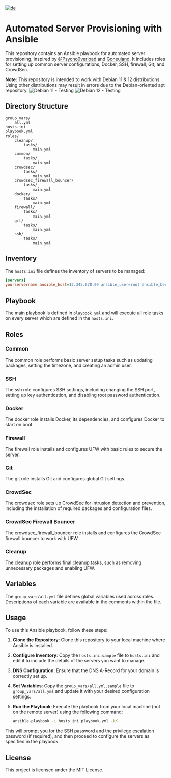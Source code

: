 [![de](https://img.shields.io/badge/lang-de-yellow.svg)](https://github.com/oberator/ansible_goneuland_traefik_v3/blob/main/readme.de.md)

# Automated Server Provisioning with Ansible

This repository contains an Ansible playbook for automated server provisioning, inspired by [@Psycho0verload](https://github.com/Psycho0verload/traefik-crowdsec-stack) and [Goneuland](https://goneuland.de/traefik-v3-installation-konfiguration-und-crowdsec-security/8/). It includes roles for setting up common server configurations, Docker, SSH, firewall, Git, and CrowdSec.

**Note:** This repository is intended to work with Debian 11 & 12 distributions. Using other distributions may result in errors due to the Debian-oriented apt repository.
![Debian 11 - Testing](https://img.shields.io/badge/Debian_11_(Bullseye)-10--02--2025-A81D33?logo=debian&logoColor=white)
![Debian 12 - Testing](https://img.shields.io/badge/Debian_12_(Bookworm)-10--02--2025-A81D33?logo=debian&logoColor=white)

## Directory Structure

```plaintext
group_vars/
    all.yml
hosts.ini
playbook.yml
roles/
    cleanup/
        tasks/
            main.yml
    common/
        tasks/
            main.yml
    crowdsec/
        tasks/
            main.yml
    crowdsec_firewall_bouncer/
        tasks/
            main.yml
    docker/
        tasks/
            main.yml
    firewall/
        tasks/
            main.yml
    git/
        tasks/
            main.yml
    ssh/
        tasks/
            main.yml
```

## Inventory

The `hosts.ini` file defines the inventory of servers to be managed:

```ini
[servers]
yourservername ansible_host=12.345.678.99 ansible_user=root ansible_become=true
```

## Playbook

The main playbook is defined in `playbook.yml` and will execute all role tasks on every server which are defined in the `hosts.ini`.

## Roles

### Common

The common role performs basic server setup tasks such as updating packages, setting the timezone, and creating an admin user.

### SSH

The ssh role configures SSH settings, including changing the SSH port, setting up key authentication, and disabling root password authentication.

### Docker

The docker role installs Docker, its dependencies, and configures Docker to start on boot.

### Firewall

The firewall role installs and configures UFW with basic rules to secure the server.

### Git

The git role installs Git and configures global Git settings.

### CrowdSec

The crowdsec role sets up CrowdSec for intrusion detection and prevention, including the installation of required packages and configuration files.

### CrowdSec Firewall Bouncer

The crowdsec_firewall_bouncer role installs and configures the CrowdSec firewall bouncer to work with UFW.

### Cleanup

The cleanup role performs final cleanup tasks, such as removing unnecessary packages and enabling UFW.

## Variables

The `group_vars/all.yml` file defines global variables used across roles. Descriptions of each variable are available in the comments within the file. 

## Usage

To use this Ansible playbook, follow these steps:

1. **Clone the Repository**: Clone this repository to your local machine where Ansible is installed.
2. **Configure Inventory**: Copy the `hosts.ini.sample` file to `hosts.ini` and edit it to include the details of the servers you want to manage.
3. **DNS Configuration**: Ensure that the DNS A-Record for your domain is correctly set up.
4. **Set Variables**: Copy the `group_vars/all.yml.sample` file to `group_vars/all.yml` and update it with your desired configuration settings.
5. **Run the Playbook**: Execute the playbook from your local machine (not on the remote server) using the following command:

    ```sh
    ansible-playbook -i hosts.ini playbook.yml -kK
    ```

This will prompt you for the SSH password and the privilege escalation password (if required), and then proceed to configure the servers as specified in the playbook.

## License

This project is licensed under the MIT License.
